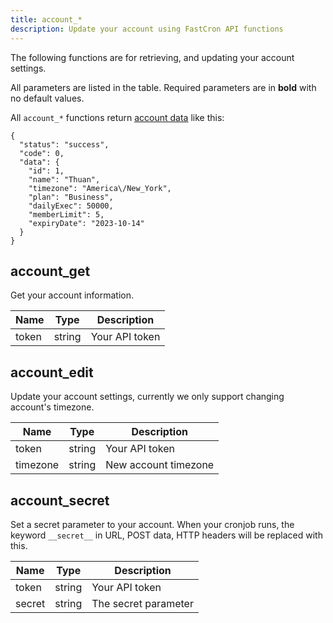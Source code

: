 ```yaml
---
title: account_*
description: Update your account using FastCron API functions
---
```



The following functions are for retrieving, and updating your account settings.

All parameters are listed in the table. Required parameters are in **bold** with no default values.

All `account_*` functions return [account data](data#account) like this:
```
{
  "status": "success",
  "code": 0,
  "data": {
    "id": 1,
    "name": "Thuan",
    "timezone": "America\/New_York",
    "plan": "Business",
    "dailyExec": 50000,
    "memberLimit": 5,
    "expiryDate": "2023-10-14"
  }
}    
```

## account_get

Get your account information.

| Name  | Type   | Description    |
| ----- | ------ | -------------- |
| token | string | Your API token |


## account_edit

Update your account settings, currently we only support changing account's timezone.

| Name     | Type   | Description        |
| -------- | ------ | ------------------ |
| token    | string | Your API token     |
| timezone | string | New account timezone |


## account_secret

Set a secret parameter to your account. When your cronjob runs, the keyword `__secret__` in URL, POST data, HTTP headers will be replaced with this.

| Name   | Type   | Description          |
| ------ | ------ | -------------------- |
| token  | string | Your API token       |
| secret | string | The secret parameter |
